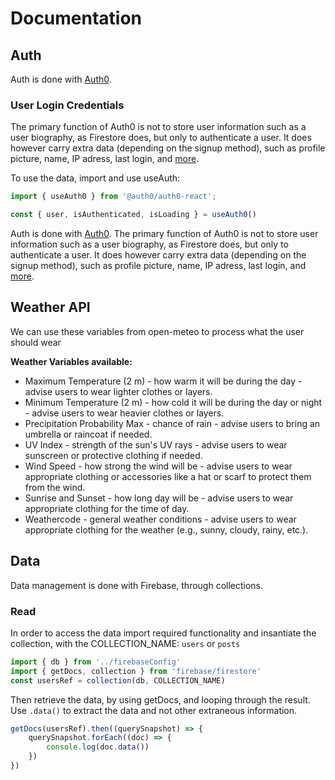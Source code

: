 # Documentation

## Auth

Auth is done with [Auth0](https://auth0.com/docs).

### User Login Credentials

The primary function of Auth0 is not to store user information such as a user biography, as Firestore does, but only to authenticate a user. It does however carry extra data (depending on the signup method), such as profile picture, name, IP adress, last login, and [more](https://auth0.com/docs/api/authentication#user-profile).

To use the data, import and use useAuth:
```JavaScript
import { useAuth0 } from '@auth0/auth0-react';
```
```JavaScript
const { user, isAuthenticated, isLoading } = useAuth0()
```

Auth is done with [Auth0](https://auth0.com/docs). The primary function of Auth0 is not to store user information such as a user biography, as Firestore does, but only to authenticate a user. It does however carry extra data (depending on the signup method), such as profile picture, name, IP adress, last login, and [more](https://auth0.com/docs/api/authentication#user-profile).


## Weather API

We can use these variables from open-meteo to process what the user should wear

**Weather Variables available:**

-   Maximum Temperature (2 m) - how warm it will be during the day - advise users to wear lighter clothes or layers.
-   Minimum Temperature (2 m) - how cold it will be during the day or night - advise users to wear heavier clothes or layers.
-   Precipitation Probability Max - chance of rain - advise users to bring an umbrella or raincoat if needed.
-   UV Index - strength of the sun's UV rays - advise users to wear sunscreen or protective clothing if needed.
-   Wind Speed - how strong the wind will be - advise users to wear appropriate clothing or accessories like a hat or scarf to protect them from the wind.
-   Sunrise and Sunset - how long day will be - advise users to wear appropriate clothing for the time of day.
-   Weathercode - general weather conditions - advise users to wear appropriate clothing for the weather (e.g., sunny, cloudy, rainy, etc.).

## Data
Data management is done with Firebase, through collections.

### Read
In order to access the data import required functionality and insantiate the collection, with the COLLECTION_NAME: `users` or `posts`

```JavaScript
import { db } from '../firebaseConfig'
import { getDocs, collection } from 'firebase/firestore'
const usersRef = collection(db, COLLECTION_NAME)
```
Then retrieve the data, by using getDocs, and looping through the result. Use `.data()` to extract the data and not other extraneous information.

```JavaScript
getDocs(usersRef).then((querySnapshot) => {
    querySnapshot.forEach((doc) => {
        console.log(doc.data())
    })
})
```